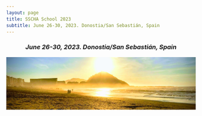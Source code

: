 ```yaml
---
layout: page
title: SSCHA School 2023
subtitle: June 26-30, 2023. Donostia/San Sebastián, Spain
---
```


### <center>*June 26-30, 2023. Donostia/San Sebastián, Spain*</center> 

![Donostia](../../img/Donostia.jpg)


